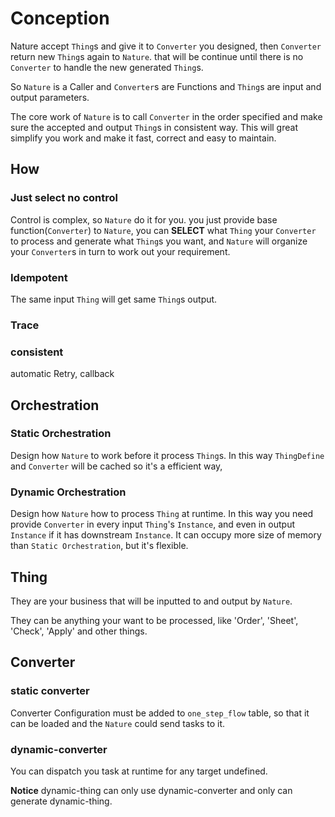 # Conception

Nature accept `Thing`s and give it to `Converter` you designed, then `Converter` return new `Thing`s again to `Nature`. 
that will be continue until there is no `Converter` to handle the new generated `Thing`s.

So `Nature` is a Caller and `Converter`s are Functions and `Thing`s are input and output parameters.

The core work of `Nature` is to call `Converter` in the order specified and make sure the accepted and output `Thing`s in consistent way. 
This will great simplify you work and make it fast, correct and easy to maintain.

## How

### Just select no control
 
Control is complex, so `Nature` do it for you. you just provide base function(`Converter`) to `Nature`, 
you can __SELECT__ what `Thing` your `Converter` to process and generate what `Thing`s you want, 
and `Nature` will organize your `Converter`s in turn to work out your requirement.

### Idempotent

The same input `Thing` will get same `Thing`s output.

### Trace

### consistent

automatic Retry, callback

## Orchestration

### Static Orchestration

Design how `Nature` to work before it process `Thing`s. 
In this way `ThingDefine` and `Converter` will be cached so it's a efficient way, 

### Dynamic Orchestration

Design how `Nature` how to process `Thing` at runtime. 
In this way you need provide `Converter` in every input `Thing`'s `Instance`, 
and even in output `Instance` if it has downstream `Instance`.
It can occupy more size of memory than `Static Orchestration`, but it's flexible.

## Thing

They are your business that will be inputted to and output by `Nature`.

They can be anything your want to be processed, like 'Order', 'Sheet', 'Check', 'Apply' and other things.

## Converter

### static converter

Converter Configuration must be added to `one_step_flow` table, so that it can be loaded and the `Nature` could send tasks to it.

###  dynamic-converter

You can dispatch you task at runtime for any target undefined.
    
__Notice__ dynamic-thing can only use dynamic-converter and only can generate dynamic-thing.